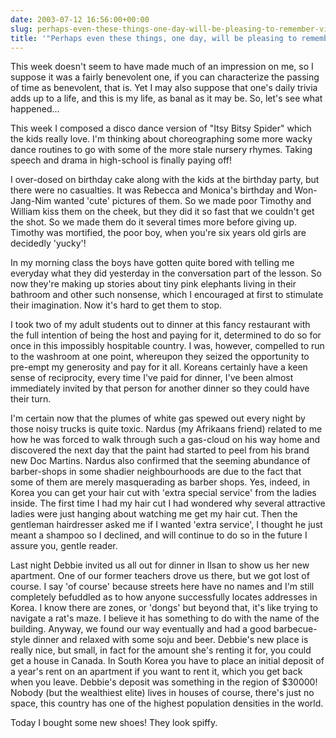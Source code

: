 ```yaml
---
date: 2003-07-12 16:56:00+00:00
slug: perhaps-even-these-things-one-day-will-be-pleasing-to-remember-virgil
title: '"Perhaps even these things, one day, will be pleasing to remember..." (Virgil)'
---
```


This week doesn't seem to have made much of an impression on me, so I suppose it was a fairly benevolent one, if you can characterize the passing of time as benevolent, that is. Yet I may also suppose that one's daily trivia adds up to a life, and this is my life, as banal as it may be. So, let's see what happened...

This week I composed a disco dance version of "Itsy Bitsy Spider" which the kids really love. I'm thinking about choreographing some more wacky dance routines to go with some of the more stale nursery rhymes. Taking speech and drama in high-school is finally paying off! 

I over-dosed on birthday cake along with the kids at the birthday party, but there were no casualties. It was Rebecca and Monica's birthday and Won-Jang-Nim wanted 'cute' pictures of them. So we made poor Timothy and William kiss them on the cheek, but they did it so fast that we couldn't get the shot. So we made them do it several times more before giving up. Timothy was mortified, the poor boy, when you're six years old girls are decidedly 'yucky'! 

In my morning class the boys have gotten quite bored with telling me everyday what they did yesterday in the conversation part of the lesson. So now they're making up stories about tiny pink elephants living in their bathroom and other such nonsense, which I encouraged at first to stimulate their imagination. Now it's hard to get them to stop. 

I took two of my adult students out to dinner at this fancy restaurant with the full intention of being the host and paying for it, determined to do so for once in this impossibly hospitable country. I was, however, compelled to run to the washroom at one point, whereupon they seized the opportunity to pre-empt my generosity and pay for it all. Koreans certainly have a keen sense of reciprocity, every time I've paid for dinner, I've been almost immediately invited by that person for another dinner so they could have their turn. 
	
I'm certain now that the plumes of white gas spewed out every night by those noisy trucks is quite toxic. Nardus (my Afrikaans friend) related to me how he was forced to walk through such a gas-cloud on his way home and discovered the next day that the paint had started to peel from his brand new Doc Martins. Nardus also confirmed that the seeming abundance of barber-shops in some shadier neighbourhoods are due to the fact that some of them are merely masquerading as barber shops. Yes, indeed, in Korea you can get your hair cut with 'extra special service' from the ladies inside. The first time I had my hair cut I had wondered why several attractive ladies were just hanging about watching me get my hair cut. Then the gentleman hairdresser asked me if I wanted 'extra service', I thought he just meant a shampoo so I declined, and will continue to do so in the future I assure you, gentle reader.

Last night Debbie invited us all out for dinner in Ilsan to show us her new apartment. One of our former teachers drove us there, but we got lost of course. I say 'of course' because streets here have no names and I'm still completely befuddled as to how anyone successfully locates addresses in Korea. I know there are zones, or 'dongs' but beyond that, it's like trying to navigate a rat's maze. I believe it has something to do with the name of the building. Anyway, we found our way eventually and had a good barbecue-style dinner and relaxed with some soju and beer. Debbie's new place is really nice, but small, in fact for the amount she's renting it for, you could get a house in Canada. In South Korea you have to place an initial deposit of a year's rent on an apartment if you want to rent it, which you get back when you leave. Debbie's deposit was something in the region of $30000! Nobody (but the wealthiest elite) lives in houses of course, there's just no space, this country has one of the highest population densities in the world.  

Today I bought some new shoes! They look spiffy.
